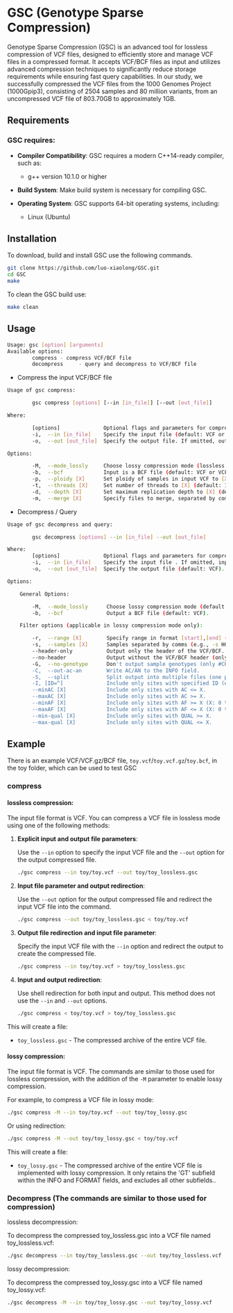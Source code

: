# GSC (Genotype Sparse Compression)
Genotype Sparse Compression (GSC) is an advanced tool for lossless compression of VCF files, designed to efficiently store and manage VCF files in a compressed format. It accepts VCF/BCF files as input and utilizes advanced compression techniques to significantly reduce storage requirements while ensuring fast query capabilities. In our study, we successfully compressed the VCF files from the 1000 Genomes Project (1000Gpip3), consisting of 2504 samples and 80 million variants, from an uncompressed VCF file of 803.70GB to approximately 1GB.
## Requirements 
### GSC requires:

- **Compiler Compatibility**: GSC requires a modern C++14-ready compiler, such as:
  - g++ version 10.1.0 or higher

- **Build System**: Make build system is necessary for compiling GSC.

- **Operating System**: GSC supports 64-bit operating systems, including:
  - Linux (Ubuntu)
  
## Installation
To download, build and install GSC use the following commands.
```bash
git clone https://github.com/luo-xiaolong/GSC.git
cd GSC
make
```
To clean the GSC build use:
```bash
make clean
```
## Usage
```bash
Usage: gsc [option] [arguments] 
Available options: 
        compress - compress VCF/BCF file
        decompress     - query and decompress to VCF/BCF file
```
- Compress the input VCF/BCF file
```bash
Usage of gsc compress:

        gsc compress [options] [--in [in_file]] [--out [out_file]]

Where:

        [options]              Optional flags and parameters for compression.
        -i,  --in [in_file]    Specify the input file (default: VCF or VCF.GZ). If omitted, input is taken from standard input (stdin).
        -o,  --out [out_file]  Specify the output file. If omitted, output is sent to standard output (stdout).

Options:

        -M,  --mode_lossly     Choose lossy compression mode (lossless by default).
        -b,  --bcf             Input is a BCF file (default: VCF or VCF.GZ).
        -p,  --ploidy [X]      Set ploidy of samples in input VCF to [X] (default: 2).
        -t,  --threads [X]     Set number of threads to [X] (default: 1).
        -d,  --depth [X]       Set maximum replication depth to [X] (default: 100, 0 means no matches).
        -m,  --merge [X]       Specify files to merge, separated by commas (e.g., -m chr1.vcf,chr2.vcf), or '@' followed by a file containing a list of VCF files (e.g., -m @file_with_IDs.txt). By default, all VCF files are compressed.
```
- Decompress / Query
```bash
Usage of gsc decompress and query:

        gsc decompress [options] --in [in_file] --out [out_file]

Where:
        [options]              Optional flags and parameters for compression.
        -i,  --in [in_file]    Specify the input file . If omitted, input is taken from standard input (stdin).
        -o,  --out [out_file]  Specify the output file (default: VCF). If omitted, output is sent to standard output (stdout).

Options:

    General Options:

        -M,  --mode_lossly      Choose lossy compression mode (default: lossless).
        -b,  --bcf              Output a BCF file (default: VCF).

    Filter options (applicable in lossy compression mode only): 

        -r,  --range [X]        Specify range in format [start],[end] (e.g., -r 4999756,4999852).
        -s,  --samples [X]      Samples separated by comms (e.g., -s HG03861,NA18639) OR '@' sign followed by the name of a file with sample name(s) separated by whitespaces (for exaple: -s @file_with_IDs.txt). By default all samples/individuals are decompressed. 
        --header-only           Output only the header of the VCF/BCF.
        --no-header             Output without the VCF/BCF header (only genotypes).
        -G,  --no-genotype      Don't output sample genotypes (only #CHROM, POS, ID, REF, ALT, QUAL, FILTER, and INFO columns).
        -C,  --out-ac-an        Write AC/AN to the INFO field.
        -S,  --split            Split output into multiple files (one per chromosome).
        -I, [ID=^]              Include only sites with specified ID (e.g., -I "ID=rs6040355").
        --minAC [X]             Include only sites with AC <= X.
        --maxAC [X]             Include only sites with AC >= X.
        --minAF [X]             Include only sites with AF >= X (X: 0 to 1).
        --maxAF [X]             Include only sites with AF <= X (X: 0 to 1).
        --min-qual [X]          Include only sites with QUAL >= X.
        --max-qual [X]          Include only sites with QUAL <= X.
```
## Example
There is an example VCF/VCF.gz/BCF file, `toy.vcf`/`toy.vcf.gz`/`toy.bcf`, in the toy folder, which can be used to test GSC
### compress

#### lossless compression:
The input file format is VCF. You can compress a VCF file in lossless mode using one of the following methods:
1. **Explicit input and output file parameters**:
   
   Use the `--in` option to specify the input VCF file and the `--out` option for the output compressed file.
   ```bash
   ./gsc compress --in toy/toy.vcf --out toy/toy_lossless.gsc
   ```
2. **Input file parameter and output redirection**:
   
   Use the `--out` option for the output compressed file and redirect the input VCF file into the command.
   ```bash
   ./gsc compress --out toy/toy_lossless.gsc < toy/toy.vcf
   ```
3. **Output file redirection and input file parameter**:
   
   Specify the input VCF file with the `--in` option and redirect the output to create the compressed file.
   ```bash
   ./gsc compress --in toy/toy.vcf > toy/toy_lossless.gsc
   ```
4. **Input and output redirection**:
   
   Use shell redirection for both input and output. This method does not use the `--in` and `--out` options.
   ```bash
   ./gsc compress < toy/toy.vcf > toy/toy_lossless.gsc
   ```
This will create a file:
* `toy_lossless.gsc` - The compressed archive of the entire VCF file.

#### lossy compression:

The input file format is VCF. The commands are similar to those used for lossless compression, with the addition of the `-M` parameter to enable lossy compression.

   For example, to compress a VCF file in lossy mode:

   ```bash
   ./gsc compress -M --in toy/toy.vcf --out toy/toy_lossy.gsc
   ```
   Or using redirection:
   ```bash
   ./gsc compress -M --out toy/toy_lossy.gsc < toy/toy.vcf
   ``` 
   This will create a file:
   * `toy_lossy.gsc` - The compressed archive of the entire VCF file is implemented with lossy compression. It only retains the 'GT' subfield within the INFO and FORMAT fields, and excludes all other subfields..
    
### Decompress   (The commands are similar to those used for compression)
lossless decompression:

To decompress the compressed toy_lossless.gsc into a VCF file named toy_lossless.vcf:
```bash
./gsc decompress --in toy/toy_lossless.gsc --out toy/toy_lossless.vcf
```
lossy decompression:

To decompress the compressed toy_lossy.gsc into a VCF file named toy_lossy.vcf:
```bash
./gsc decompress -M --in toy/toy_lossy.gsc --out toy/toy_lossy.vcf
```
